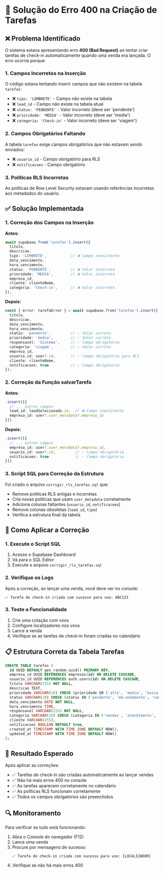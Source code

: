 # 🔧 Solução do Erro 400 na Criação de Tarefas

## ❌ Problema Identificado

O sistema estava apresentando erro **400 (Bad Request)** ao tentar criar tarefas de check-in automaticamente quando uma venda era lançada. O erro ocorria porque:

### 1. **Campos Incorretos na Inserção**
O código estava tentando inserir campos que não existem na tabela `tarefas`:
- ❌ `tipo: 'LEMBRETE'` - Campo não existe na tabela
- ❌ `lead_id` - Campo não existe na tabela atual
- ❌ `status: 'PENDENTE'` - Valor incorreto (deve ser 'pendente')
- ❌ `prioridade: 'MEDIA'` - Valor incorreto (deve ser 'media')
- ❌ `categoria: 'Check-in'` - Valor incorreto (deve ser 'viagem')

### 2. **Campos Obrigatórios Faltando**
A tabela `tarefas` exige campos obrigatórios que não estavam sendo enviados:
- ❌ `usuario_id` - Campo obrigatório para RLS
- ❌ `notificacoes` - Campo obrigatório

### 3. **Políticas RLS Incorretas**
As políticas de Row Level Security estavam usando referências incorretas aos metadados do usuário.

## ✅ Solução Implementada

### 1. **Correção dos Campos na Inserção**

**Antes:**
```typescript
await supabase.from('tarefas').insert({
  titulo,
  descricao,
  tipo: 'LEMBRETE',           // ❌ Campo inexistente
  data_vencimento,
  hora_vencimento,
  status: 'PENDENTE',         // ❌ Valor incorreto
  prioridade: 'MEDIA',        // ❌ Valor incorreto
  empresa_id,
  cliente: clienteNome,
  categoria: 'Check-in',      // ❌ Valor incorreto
});
```

**Depois:**
```typescript
const { error: tarefaError } = await supabase.from('tarefas').insert({
  titulo,
  descricao,
  data_vencimento,
  hora_vencimento,
  status: 'pendente',         // ✅ Valor correto
  prioridade: 'media',        // ✅ Valor correto
  responsavel: 'Sistema',     // ✅ Campo obrigatório
  categoria: 'viagem',        // ✅ Valor correto
  empresa_id,
  usuario_id: user?.id,       // ✅ Campo obrigatório para RLS
  cliente: clienteNome,
  notificacoes: true          // ✅ Campo obrigatório
});
```

### 2. **Correção da Função salvarTarefa**

**Antes:**
```typescript
.insert([{
  // ... outros campos
  lead_id: leadSelecionado.id,  // ❌ Campo inexistente
  empresa_id: user?.user_metadata?.empresa_id
}])
```

**Depois:**
```typescript
.insert([{
  // ... outros campos
  empresa_id: user?.user_metadata?.empresa_id,
  usuario_id: user?.id,         // ✅ Campo obrigatório
  notificacoes: true            // ✅ Campo obrigatório
}])
```

### 3. **Script SQL para Correção da Estrutura**

Foi criado o arquivo `corrigir_rls_tarefas.sql` que:
- Remove políticas RLS antigas e incorretas
- Cria novas políticas que usam `user_metadata` corretamente
- Adiciona colunas faltantes (`usuario_id`, `notificacoes`)
- Remove colunas obsoletas (`lead_id`, `tipo`)
- Verifica a estrutura final da tabela

## 🚀 Como Aplicar a Correção

### 1. **Execute o Script SQL**
1. Acesse o Supabase Dashboard
2. Vá para o SQL Editor
3. Execute o arquivo `corrigir_rls_tarefas.sql`

### 2. **Verifique os Logs**
Após a correção, ao lançar uma venda, você deve ver no console:
```
✅ Tarefa de check-in criada com sucesso para voo: ABC123
```

### 3. **Teste a Funcionalidade**
1. Crie uma cotação com voos
2. Configure localizadores nos voos
3. Lance a venda
4. Verifique se as tarefas de check-in foram criadas no calendário

## 📋 Estrutura Correta da Tabela Tarefas

```sql
CREATE TABLE tarefas (
  id UUID DEFAULT gen_random_uuid() PRIMARY KEY,
  empresa_id UUID REFERENCES empresas(id) ON DELETE CASCADE,
  usuario_id UUID REFERENCES auth.users(id) ON DELETE CASCADE,
  titulo VARCHAR(255) NOT NULL,
  descricao TEXT,
  prioridade VARCHAR(10) CHECK (prioridade IN ('alta', 'media', 'baixa')) DEFAULT 'media',
  status VARCHAR(20) CHECK (status IN ('pendente', 'em-andamento', 'concluida', 'cancelada')) DEFAULT 'pendente',
  data_vencimento DATE NOT NULL,
  hora_vencimento TIME,
  responsavel VARCHAR(255) NOT NULL,
  categoria VARCHAR(20) CHECK (categoria IN ('vendas', 'atendimento', 'administrativo', 'reuniao', 'viagem')) DEFAULT 'vendas',
  cliente VARCHAR(255),
  notificacoes BOOLEAN DEFAULT true,
  created_at TIMESTAMP WITH TIME ZONE DEFAULT NOW(),
  updated_at TIMESTAMP WITH TIME ZONE DEFAULT NOW()
);
```

## 🎯 Resultado Esperado

Após aplicar as correções:
- ✅ Tarefas de check-in são criadas automaticamente ao lançar vendas
- ✅ Não há mais erros 400 no console
- ✅ As tarefas aparecem corretamente no calendário
- ✅ As políticas RLS funcionam corretamente
- ✅ Todos os campos obrigatórios são preenchidos

## 🔍 Monitoramento

Para verificar se tudo está funcionando:
1. Abra o Console do navegador (F12)
2. Lance uma venda
3. Procure por mensagens de sucesso:
   ```
   ✅ Tarefa de check-in criada com sucesso para voo: [LOCALIZADOR]
   ```
4. Verifique se não há mais erros 400 